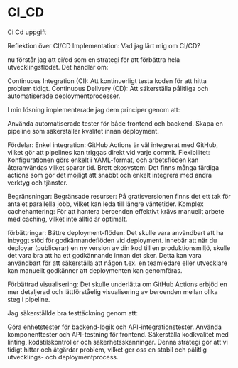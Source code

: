 # CI_CD
Ci Cd uppgift


Reflektion över CI/CD Implementation:
Vad jag lärt mig om CI/CD?

nu förstår jag att ci/cd som  en strategi för att förbättra hela utvecklingsflödet.
Det handlar om:

Continuous Integration (CI): Att kontinuerligt testa koden för att hitta problem tidigt.
Continuous Delivery (CD): Att säkerställa pålitliga och automatiserade deploymentprocesser.

I min lösning implementerade jag dem principer genom att:

Använda automatiserade tester för både frontend och backend.
Skapa en pipeline som säkerställer kvalitet innan deployment.

Fördelar:
Enkel integration: GitHub Actions är väl integrerat med GitHub, vilket gör att pipelines kan triggas direkt vid varje commit.
Flexibilitet: Konfigurationen görs enkelt i YAML-format, och arbetsflöden kan återanvändas vilket sparar tid.
Brett ekosystem: Det finns många färdiga actions som gör det möjligt att snabbt och enkelt integrera med andra verktyg och tjänster.

Begränsningar:
Begränsade resurser: På gratisversionen finns det ett tak för antalet parallella jobb, vilket kan leda till längre väntetider.
Komplex cachehantering: För att hantera beroenden effektivt krävs manuellt arbete med caching, vilket inte alltid är optimalt.

förbättringar:
Bättre deployment-flöden: Det skulle vara användbart att ha inbyggt stöd för godkännandeflöden vid deployment.
innebär att när du deployar (publicerar) en ny version av din kod till en produktionsmiljö, skulle det vara bra att ha ett godkännande innan det sker.
Detta kan vara användbart för att säkerställa att någon t.ex. en teamledare eller utvecklare kan manuellt godkänner att deploymenten kan genomföras.

Förbättrad visualisering: Det skulle underlätta om GitHub Actions erbjöd en mer detaljerad och lättförståelig visualisering av beroenden mellan olika steg i pipeline.

Jag säkerställde bra testtäckning genom att:

Göra enhetstester för backend-logik och API-integrationstester.
Använda komponenttester och API-testning för frontend.
Säkerställa kodkvalitet med linting, kodstilskontroller och säkerhetsskanningar.
Denna strategi gör att vi tidigt hittar och åtgärdar problem, vilket ger oss en stabil och pålitlig utvecklings- och deploymentprocess.
